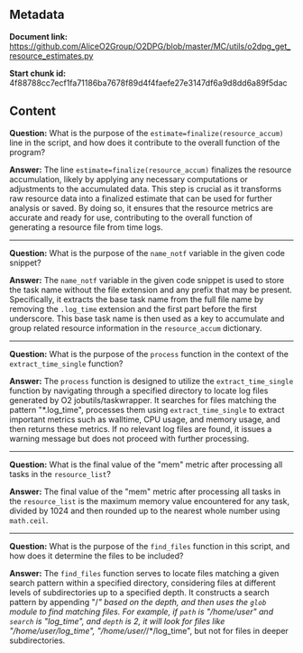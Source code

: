 ## Metadata

**Document link:** https://github.com/AliceO2Group/O2DPG/blob/master/MC/utils/o2dpg_get_resource_estimates.py

**Start chunk id:** 4f88788cc7ecf1fa71186ba7678f89d4f4faefe27e3147df6a9d8dd6a89f5dac

## Content

**Question:** What is the purpose of the `estimate=finalize(resource_accum)` line in the script, and how does it contribute to the overall function of the program?

**Answer:** The line `estimate=finalize(resource_accum)` finalizes the resource accumulation, likely by applying any necessary computations or adjustments to the accumulated data. This step is crucial as it transforms raw resource data into a finalized estimate that can be used for further analysis or saved. By doing so, it ensures that the resource metrics are accurate and ready for use, contributing to the overall function of generating a resource file from time logs.

---

**Question:** What is the purpose of the `name_notf` variable in the given code snippet?

**Answer:** The `name_notf` variable in the given code snippet is used to store the task name without the file extension and any prefix that may be present. Specifically, it extracts the base task name from the full file name by removing the `.log_time` extension and the first part before the first underscore. This base task name is then used as a key to accumulate and group related resource information in the `resource_accum` dictionary.

---

**Question:** What is the purpose of the `process` function in the context of the `extract_time_single` function?

**Answer:** The `process` function is designed to utilize the `extract_time_single` function by navigating through a specified directory to locate log files generated by O2 jobutils/taskwrapper. It searches for files matching the pattern "*.log_time", processes them using `extract_time_single` to extract important metrics such as walltime, CPU usage, and memory usage, and then returns these metrics. If no relevant log files are found, it issues a warning message but does not proceed with further processing.

---

**Question:** What is the final value of the "mem" metric after processing all tasks in the `resource_list`?

**Answer:** The final value of the "mem" metric after processing all tasks in the `resource_list` is the maximum memory value encountered for any task, divided by 1024 and then rounded up to the nearest whole number using `math.ceil`.

---

**Question:** What is the purpose of the `find_files` function in this script, and how does it determine the files to be included?

**Answer:** The `find_files` function serves to locate files matching a given search pattern within a specified directory, considering files at different levels of subdirectories up to a specified depth. It constructs a search pattern by appending "/*" based on the depth, and then uses the `glob` module to find matching files. For example, if `path` is "/home/user" and `search` is "log_time", and `depth` is 2, it will look for files like "/home/user/log_time", "/home/user/*/*/log_time", but not for files in deeper subdirectories.
